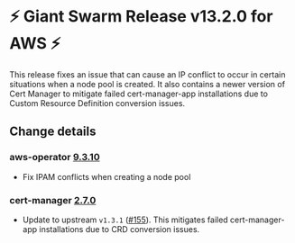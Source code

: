 # :zap: Giant Swarm Release v13.2.0 for AWS :zap:

This release fixes an issue that can cause an IP conflict to occur in certain situations when a node pool is created. It also contains a newer version of Cert Manager to mitigate failed cert-manager-app installations due to Custom Resource Definition conversion issues.

## Change details


### aws-operator [9.3.10](https://github.com/giantswarm/aws-operator/releases/tag/v9.3.10)

- Fix IPAM conflicts when creating a node pool


### cert-manager [2.7.0](https://github.com/giantswarm/cert-manager-app/releases/tag/v2.7.0)

- Update to upstream `v1.3.1` ([#155](https://github.com/giantswarm/cert-manager-app/pull/155)). This mitigates failed cert-manager-app installations due to CRD conversion issues.
